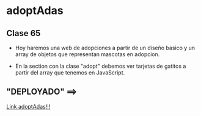 # adoptAdas

## Clase 65 

- Hoy haremos una web de adopciones a partir de un diseño basico y un array de objetos que representan mascotas en adopcion. 

- En la section con la clase "adopt" debemos ver tarjetas de gatitos a partir del array que tenemos en JavaScript. 

## "DEPLOYADO"  ==>
[Link adoptAdas!!!](https://sotodeborahcar.github.io/adoptadas/)
